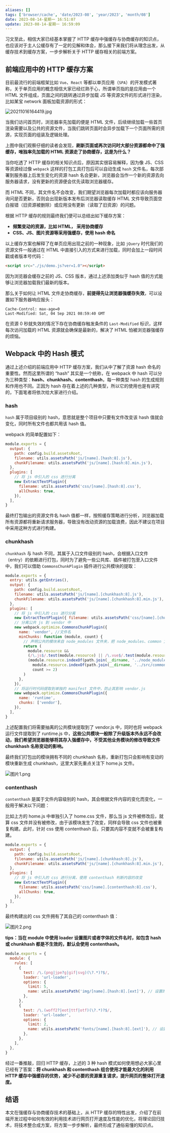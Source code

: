 ```yaml
---
aliases: []
tags: ['browser/cache', 'date/2023-08', 'year/2023', 'month/08']
date: 2023-08-14-星期一 16:51:07
update: 2023-08-14-星期一 16:59:09
---
```


习文至此，相信大家已经基本掌握了 HTTP 缓存中强缓存与协商缓存的知识点，也应该对于主人公缓存有了一定的见解和体会，那么接下来我们将从理念出发，从缓存技术到缓存方案，一步步解析关于 HTTP 缓存相关的前端方案。

## 前端应用中的 HTTP 缓存方案

目前最流行的前端框架比如 `Vue`、`React` 等都以单页应用（`SPA`）的开发模式著称，关于单页应用的概念相信大家已经烂熟于心，所谓单页指的是应用由一个 HTML 文件组成，页面之间的跳转通过异步加载 JS 等资源文件的形式进行渲染，比如某宝 network 面板加载资源的形式：

![20211016164419.jpg](_attachment/img/67789d0b7ce9b0574149814b174c4312_MD5.png)

当我们访问首页时，浏览器率先加载的便是 HTML 文件，后续继续加载一些首页渲染需要以及公共的资源文件，当我们跳转页面时会异步加载下一个页面所需的资源，实现页面的组装及逻辑处理。

上图中我们观察仔细的读者会发现，**刷新页面或再次访问时大部分资源都命中了强缓存，唯独率先加载的 HTML 资源走了协商缓存，这是为什么？**

当你吃透了 HTTP 缓存的相关知识点后，原因其实很容易解释，因为像 JS、CSS 等资源经过像 `webpack` 这样的打包工具打包后可以自动生成 `hash` 文件名，每次部署到服务器上后发生变化的资源 hash 名会更新，浏览器会当作一个新的资源去向服务器请求，没有更新的资源便会优先读取浏览器缓存。

而 HTML 不同，其文件名不会改变，我们期望浏览器每次加载时都应该向服务器询问是否更新，否则会出现新版本发布后浏览器读取缓存 HTML 文件导致页面空白报错（旧资源被删除）或应用没有更新（读取了旧资源）的问题。

根据 HTTP 缓存的规则最终我们便可以总结出如下缓存方案：

- **频繁变动的资源，比如 HTML， 采用协商缓存**
- **CSS、JS、图片资源等采用强缓存，使用 hash 命名**

以上缓存方案也解释了在单页应用出现之前的一种现象，比如 `jQuery` 时代我们的资源文件一般通过在 HTML 中直接引入的方式来进行加载，同时会加上一段时间戳或者版本号代码：

```html
<script src="./js/demo.js?ver=1.0"></script>
```

因为浏览器会缓存之前的 JS、CSS 版本，通过上述添加类似于 hash 值的方式能够让浏览器加载我们最新的版本。

那么关于如何让 HTML 文件走协商缓存，**前提得先让浏览器强缓存失效**，可以设置如下服务器响应报头：

```
Cache-Control: max-age=0
Last-Modified: Sat, 04 Sep 2021 08:59:40 GMT
```

在资源 0 秒就失效的情况下存在协商缓存触发条件的 `Last-Modified` 标识，这样每次访问加载的 HTML 资源就会确保是最新的，解决了 HTML 怕被浏览器强缓存的烦恼。

## Webpack 中的 Hash 模式

通过上述介绍的前端应用中 HTTP 缓存方案，我们从中了解了资源 hash 命名的重要性。然而这里所谓的 “hash” 其实是一个统称，在 webpack 中 hash 可以分为三种类型：**hash、chunkhash、contenthash**，每一种类型 hash 的生成规则和作用也不同。正因为 hash 存在着上述的几种类型，所以它的使用也是有讲究的，下面笔者将依次给大家进行介绍。

### hash

`hash` 属于项目级别的 hash，意思就是整个项目中只要有文件改变该 hash 值就会变化，同时所有文件也都共用该 hash 值。

webpack 的简单配置如下：

```javascript
module.exports = {
  output: {
    path: config.build.assetsRoot,
    filename: utils.assetsPath('js/[name].[hash:8].js'),
    chunkFilename: utils.assetsPath('js/[name].[hash:8].min.js'),
  },
  plugins: [
    // 将 js 中引入的 css 进行分离
    new ExtractTextPlugin({
      filename: utils.assetsPath('css/[name].[hash:8].css'),
      allChunks: true,
    }),
  ],
}
```

最终打包输出的资源文件名 hash 值都一样，按照缓存策略进行分析，浏览器加载所有资源都将重新请求服务器，导致没有改动资源的加载浪费，因此不建议在项目中采用这种方式进行构建。

### chunkhash

`chunkhash` 与 hash 不同，其属于入口文件级别的 hash，会根据入口文件（entry）的依赖进行打包，同时为了避免一些公共库、插件被打包至入口文件中，我们可以借助 `CommonsChunkPlugin` 插件进行公共模块的提取：

```javascript
module.exports = {
  entry: utils.getEntries(),
  output: {
    path: config.build.assetsRoot,
    filename: utils.assetsPath('js/[name].[chunkhash:8].js'),
    chunkFilename: utils.assetsPath('js/[name].[chunkhash:8].min.js'),
  },
  plugins: [
    // 将 js 中引入的 css 进行分离
    new ExtractTextPlugin({ filename: utils.assetsPath('css/[name].[chunkhash:8].css') }),
    // 分离公共 js 到 vendor 中
    new webpack.optimize.CommonsChunkPlugin({
      name: 'vendor', //文件名
      minChunks: function (module, count) {
        // 声明公共的模块来自 node_modules 文件夹，把 node_modules、common 文件夹以及使用了2次依赖的都抽出来
        return (
          module.resource &&
          (/\.js$/.test(module.resource) || /\.vue$/.test(module.resource)) &&
          (module.resource.indexOf(path.join(__dirname, '../node_modules')) === 0 ||
            module.resource.indexOf(path.join(__dirname, '../src/common')) === 0 ||
            count >= 2)
        )
      },
    }),
    // 将运行时代码提取到单独的 manifest 文件中，防止其影响 vendor.js
    new webpack.optimize.CommonsChunkPlugin({
      name: 'runtime',
      chunks: ['vendor'],
    }),
  ],
}
```

上述配置我们将需要抽离的公共模块提取到了 vendor.js 中，同时也将 webpack 运行文件提取到了 runtime.js 中，**这些公共模块一般除了升级版本外永远不会改动，我们希望浏览器能够将其存入强缓存中，不受其他业务模块的修改导致文件 chunkhash 名称变动的影响。**

最终我们打包出的模块拥有不同的 chunkhash 名称，重新打包只会影响有变动的模块重新生成 chunkhash，这里大家先重点关注下 home.js 文件。

![图片1.png](_attachment/img/223c5549f9b0b2f579f35359684e3126_MD5.png)

### contenthash

`contenthash` 是属于文件内容级别的 hash，其会根据文件内容的变化而变化，一般用于解决以下问题：

比如上方的 home.js 中单独引入了 home.css 文件，那么当 js 文件被修改后，就算 css 文件并没有被修改，由于该模块发生了改变，同样会导致 css 文件也被重复构建。此时，针对 css 使用 contenthash 后，只要其内容不变就不会被重复构建。

```javascript
module.exports = {
  output: {
    path: config.build.assetsRoot,
    filename: utils.assetsPath('js/[name].[chunkhash:8].js'),
    chunkFilename: utils.assetsPath('js/[name].[chunkhash:8].min.js'),
  },
  plugins: [
    // 将 js 中引入的 css 进行分离，使用 contenthash 判断内容的改变
    new ExtractTextPlugin({
      filename: utils.assetsPath('css/[name].[contenthash:8].css'),
      allChunks: true,
    }),
  ],
}
```

最终构建出的 css 文件拥有了其自己的 contenthash 值：

![图片2.png](_attachment/img/6deb3e378abe3433cbbfda24031e9952_MD5.png)

**tips：当在 module 中使用 loader 设置图片或者字体的文件名时，如包含 hash 或 chunkhash 都是不生效的，默认会使用 contenthash。**

```javascript
module.exports = {
  module: {
    rules: [
      {
        test: /\.(png|jpe?g|gif|svg)(\?.*)?$/,
        loader: 'url-loader',
        options: {
          limit: 5,
          name: utils.assetsPath('img/[name].[hash:8].[ext]'), // 设置的 hash 值不会生效
        },
      },
      {
        test: /\.(woff2?|eot|ttf|otf)(\?.*)?$/,
        loader: 'url-loader',
        options: {
          limit: 2,
          name: utils.assetsPath('fonts/[name].[hash:8].[ext]'), // 设置的 hash 值不会生效
        },
      },
    ],
  },
}
```

经过一番推敲，回归 HTTP 缓存，上述的 3 种 hash 模式如何使用想必大家心里已经有了答案：**将 chunkhash 和 contenthash 组合使用才能最大化的利用 HTTP 缓存中强缓存的优势，减少不必要的资源重复请求，提升网页的整体打开速度。**

## 结语

本文在强缓存与协商缓存技术的基础上，从 HTTP 缓存的特性出发，介绍了在前端开发过程中如何有效的利用技术进行网页打开速度及性能的优化，将理论回归技术，将技术整合成方案，将方案一步步解析，最终形成了通俗易懂的知识点。
